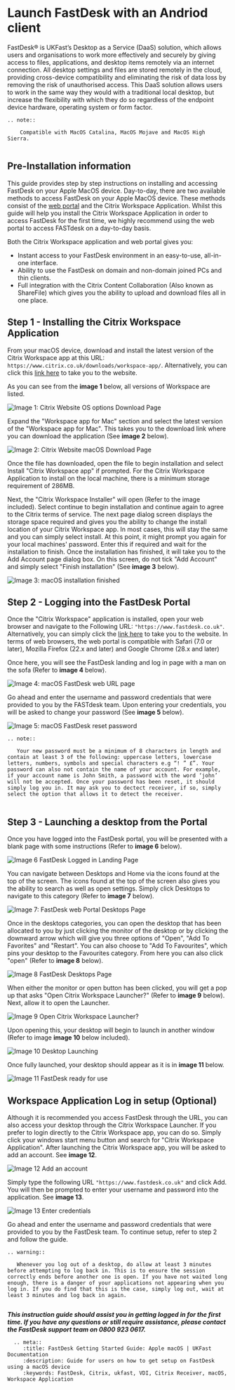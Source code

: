 # Launch FastDesk with an Andriod client

FastDesk®  is UKFast’s Desktop as a Service (DaaS) solution, which allows users and organisations to work more effectively and securely by giving access to files, applications, and desktop items remotely via an internet connection. All desktop settings and files are stored remotely in the cloud, providing cross-device compatibility and eliminating the risk of data loss by removing the risk of unauthorised access. This DaaS solution allows users to work in the same way they would with a traditional local desktop, but increase the flexibility with which they do so regardless of the endpoint device hardware, operating system or form factor.

```eval_rst
.. note::

    Compatible with MacOS Catalina, MacOS Mojave and MacOS High Sierra.
   
```

## Pre-Installation information


This guide provides step by step instructions on installing and accessing FastDesk on your Apple MacOS device. Day-to-day, there are two available methods to access FastDesk on your  Apple MacOS device. These methods consist of the [web portal](https://www.fastdesk.co.uk/) and the Citrix Workspace Application. Whilst this guide will help you install the Citrix Workspace Application in order to access FastDesk for the first time, we highly recommend using the web portal to access FASTdesk on a day-to-day basis. 

Both the Citrix Workspace application and web portal gives you:

- Instant access to your FastDesk environment in an easy-to-use, all-in-one interface.
- Ability to use the FastDesk on domain and non-domain joined PCs and thin clients. 
- Full integration with the Citrix Content Collaboration (Also known as ShareFile) which gives you the ability to upload and download files all in one place.

## Step 1 -  Installing the Citrix Workspace Application

From your macOS device, download and install the latest version of the Citrix Workspace app at this URL:
`https://www.citrix.co.uk/downloads/workspace-app/`. Alternatively, you can click this [link here](https://www.citrix.co.uk/downloads/workspace-app/) to take you to the website.

As you can see from the **image 1** below, all versions of Workspace are listed. 

![Image 1: Citrix Website OS options Download Page](files/Downloads_Webpage.PNG "Image 1: Citrix website OS options download page")

Expand the "Workspace app for Mac" section and select the latest version of the "Workspace app for Mac". This takes you to the download link where you can download the application (See **image 2** below).

![Image 2: Citrix Website macOS Download Page](files/Url_download.PNG "Image 2: Citrix website macOS download page")

Once the file has downloaded, open the file to begin installation and select Install "Citrix Workspace app" if prompted. For the Citrix Workspace Application to install on the local machine, there is a minimum storage requirement of 286MB. 

Next, the "Citrix Workspace Installer" will open (Refer to the image included). Select continue to begin installation and continue again to agree to the Citrix terms of service. The next page dialog screen displays the storage space required and gives you the ability to change the install location of your Citrix Workspace app. In most cases, this will stay the same and you can simply select install. At this point, it might prompt you again for your local machines' password. Enter this if required and wait for the installation to finish. Once the installation has finished, it will take you to the Add Account page dialog box. On this screen, do not tick "Add Account" and simply select "Finish installation" (See **image 3** below).

![Image 3: macOS installation finished](files/Installation_finishedmacos.PNG "Image 3: macOS installation finished")

## Step 2 - Logging into the FastDesk Portal

Once the "Citrix Workspace" application is installed, open your web browser and navigate to the Following URL:
`"https://www.fastdesk.co.uk"`. Alternatively, you can simply click the [link here](https://www.fastdesk.co.uk) to take you to the website. In terms of web browsers, the web portal is compatible with Safari (7.0 or later), Mozilla Firefox (22.x and later) and Google Chrome (28.x and later)

Once here, you will see the FastDesk landing and log in page with a man on the sofa (Refer to **image 4** below).

![Image 4: macOS FastDesk web URL page](files/loggininurl.PNG "Image 4: macOS FastDesk web URL page")


Go ahead and enter the username and password credentials that were provided to you by the FASTdesk team. Upon entering your credentials, you will be asked to change your password (See **image 5** below). 

![Image 5: macOS FastDesk reset password](files/reset_password.PNG "Image 5: macOS FastDesk reset password")

```eval_rst
.. note::

   Your new password must be a minimum of 8 characters in length and contain at least 3 of the following: uppercase letters, lowercase letters, numbers, symbols and special characters e.g “! ” £”. Your password can also not contain the name of your account. For example, if your account name is John Smith, a password with the word ‘john’ will not be accepted. Once your password has been reset, it should simply log you in. It may ask you to dectect receiver, if so, simply select the option that allows it to detect the receiver.
   
```

## Step 3 - Launching a desktop from the Portal

Once you have logged into the FastDesk portal, you will be presented with a blank page with some instructions (Refer to **image 6** below). 

![Image 6 FastDesk Logged in Landing Page](files/HomeScreen.PNG "Image 6: FastDesk Logged in Landing Page")

You can navigate between Desktops and Home via the icons found at the top of the screen. The icons found at the top of the screen also gives you the ability to search as well as open settings. Simply click Desktops to navigate to this category (Refer to **image 7** below).

![Image 7: FastDesk web Portal Desktops Page](files/Desktopsurl.PNG "Image 7: FastDesk web Portal Desktops Page")

Once in the desktops categories, you can open the desktop that has been allocated to you by just clicking the monitor of the desktop or by clicking the downward arrow which will give you three options of "Open", "Add To Favorites" and "Restart". You can also choose to "Add To Favourites", which pins your desktop to the Favourites category. From here you can also click "open" (Refer to **image 8** below).

![Image 8 FastDesk Desktops Page](files/storefront.png "Image 8: FastDesk Desktops Page")

When either the monitor or open button has been clicked, you will get a pop up that asks "Open Citrix Workspace Launcher?" (Refer to **image 9** below). Next, allow it to open the Launcher. 

![Image 9 Open Citrix Workspace Launcher?](files/Open_launcher.PNG "Image 9: Open Citrix Workspace Launcher?")


Upon opening this, your desktop will begin to launch in another window (Refer to image **image 10** below included). 

![Image 10 Desktop Launching](files/Openingdesktop.PNG "Image 10: Desktop Launching")

Once fully launched, your desktop should appear as it is in **image 11** below. 

![Image 11 FastDesk ready for use](files/Fullscreen.png "Image 11: FASTdesk ready for use")


## Workspace Application Log in setup (Optional)

Although it is recommended you access FastDesk through the URL, you can also access your desktop through the Citrix Workspace Launcher. If you prefer to login directly to the Citrix Workspace app, you can do so. Simply click your windows start menu button and search for "Citrix Workspace Application". After launching the Citrix Workspace app, you will be asked to add an account. See **image 12**.

![Image 12 Add an account](files/Enter_Store_URL.PNG "Image 12: Add an account")

Simply type the following URL `"https://www.fastdesk.co.uk"` and click Add. You will then be prompted to enter your username and password into the application. See **image 13**. 

![Image 13 Enter credentials](files/workspace_log_in2.PNG "Image 13: Enter Credentials")

Go ahead and enter the username and password credentials that were provided to you by the FastDesk team. To continue setup, refer to step 2 and follow the guide.

```eval_rst
.. warning::

   Whenever you log out of a desktop, do allow at least 3 minutes before attempting to log back in. This is to ensure the session correctly ends before another one is open. If you have not waited long enough, there is a danger of your applications not appearing when you log in. If you do find that this is the case, simply log out, wait at least 3 minutes and log back in again.
   
```

**_This instruction guide should assist you in getting logged in for the first time. If you have any questions or still require assistance, please contact the FastDesk support team on 0800 923 0617._**

 ```eval_rst
   .. meta::
      :title: FastDesk Getting Started Guide: Apple macOS | UKFast Documentation
      :description: Guide for users on how to get setup on FastDesk using a macOS device
      :keywords: FastDesk, Citrix, ukfast, VDI, Citrix Receiver, macOS, Workspace Application 

